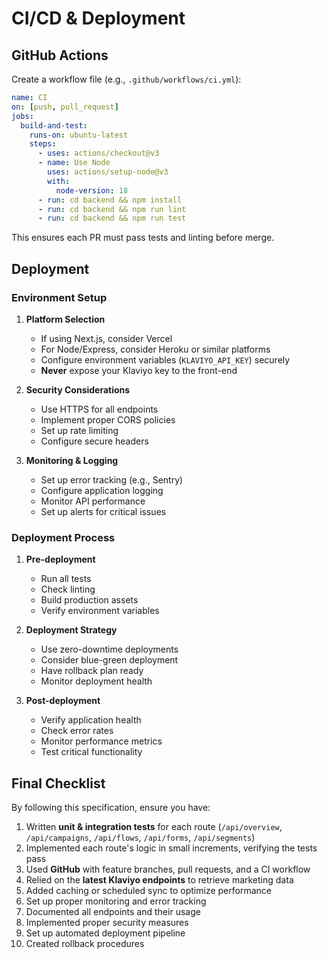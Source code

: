 # CI/CD & Deployment

## GitHub Actions

Create a workflow file (e.g., `.github/workflows/ci.yml`):

```yaml
name: CI
on: [push, pull_request]
jobs:
  build-and-test:
    runs-on: ubuntu-latest
    steps:
      - uses: actions/checkout@v3
      - name: Use Node
        uses: actions/setup-node@v3
        with:
          node-version: 18
      - run: cd backend && npm install
      - run: cd backend && npm run lint
      - run: cd backend && npm run test
```

This ensures each PR must pass tests and linting before merge.

## Deployment

### Environment Setup

1. **Platform Selection**
   - If using Next.js, consider Vercel
   - For Node/Express, consider Heroku or similar platforms
   - Configure environment variables (`KLAVIYO_API_KEY`) securely
   - **Never** expose your Klaviyo key to the front-end

2. **Security Considerations**
   - Use HTTPS for all endpoints
   - Implement proper CORS policies
   - Set up rate limiting
   - Configure secure headers

3. **Monitoring & Logging**
   - Set up error tracking (e.g., Sentry)
   - Configure application logging
   - Monitor API performance
   - Set up alerts for critical issues

### Deployment Process

1. **Pre-deployment**
   - Run all tests
   - Check linting
   - Build production assets
   - Verify environment variables

2. **Deployment Strategy**
   - Use zero-downtime deployments
   - Consider blue-green deployment
   - Have rollback plan ready
   - Monitor deployment health

3. **Post-deployment**
   - Verify application health
   - Check error rates
   - Monitor performance metrics
   - Test critical functionality

## Final Checklist

By following this specification, ensure you have:

1. Written **unit & integration tests** for each route (`/api/overview`, `/api/campaigns`, `/api/flows`, `/api/forms`, `/api/segments`)
2. Implemented each route's logic in small increments, verifying the tests pass
3. Used **GitHub** with feature branches, pull requests, and a CI workflow
4. Relied on the **latest Klaviyo endpoints** to retrieve marketing data
5. Added caching or scheduled sync to optimize performance
6. Set up proper monitoring and error tracking
7. Documented all endpoints and their usage
8. Implemented proper security measures
9. Set up automated deployment pipeline
10. Created rollback procedures
